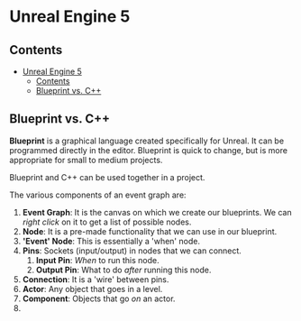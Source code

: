 # Unreal Engine 5

## Contents

- [Unreal Engine 5](#unreal-engine-5)
  - [Contents](#contents)
  - [Blueprint vs. C++](#blueprint-vs-c)

## Blueprint vs. C++

**Blueprint** is a graphical language created specifically for Unreal. It can be programmed directly in the editor. Blueprint is quick to change, but is more appropriate for small to medium projects.

Blueprint and C++ can be used together in a project.

The various components of an event graph are:

1. **Event Graph**: It is the canvas on which we create our blueprints. We can _right click_ on it to get a list of possible nodes.
2. **Node**: It is a pre-made functionality that we can use in our blueprint.
3. **'Event' Node**: This is essentially a 'when' node.
4. **Pins**: Sockets (input/output) in nodes that we can connect.
   1. **Input Pin**: _When_ to run this node.
   2. **Output Pin**: What to do _after_ running this node.
5. **Connection**: It is a 'wire' between pins.
6. **Actor**: Any object that goes in a level.
7. **Component**: Objects that go _on_ an actor.
8. 